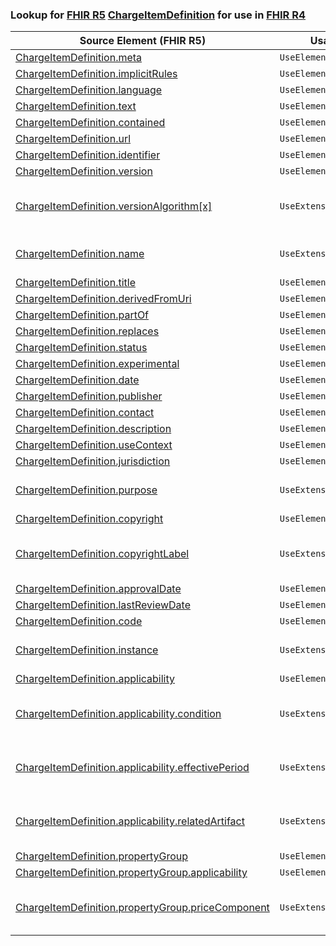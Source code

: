 ### Lookup for [FHIR R5](https://hl7.org/fhir/R5/) [ChargeItemDefinition](https://hl7.org/fhir/R5/ChargeItemDefinition.html) for use in [FHIR R4](https://hl7.org/fhir/R4/)

| Source Element (FHIR R5) | Usage | Target |
| -------------- | ----- | ------ |
| [ChargeItemDefinition.meta](https://hl7.org/fhir/R5/ChargeItemDefinition.html#resource) | `UseElementSameName` | [ChargeItemDefinition.meta](https://hl7.org/fhir/R4/ChargeItemDefinition.html#resource) |
| [ChargeItemDefinition.implicitRules](https://hl7.org/fhir/R5/ChargeItemDefinition.html#resource) | `UseElementSameName` | [ChargeItemDefinition.implicitRules](https://hl7.org/fhir/R4/ChargeItemDefinition.html#resource) |
| [ChargeItemDefinition.language](https://hl7.org/fhir/R5/ChargeItemDefinition.html#resource) | `UseElementSameName` | [ChargeItemDefinition.language](https://hl7.org/fhir/R4/ChargeItemDefinition.html#resource) |
| [ChargeItemDefinition.text](https://hl7.org/fhir/R5/ChargeItemDefinition.html#resource) | `UseElementSameName` | [ChargeItemDefinition.text](https://hl7.org/fhir/R4/ChargeItemDefinition.html#resource) |
| [ChargeItemDefinition.contained](https://hl7.org/fhir/R5/ChargeItemDefinition.html#resource) | `UseElementSameName` | [ChargeItemDefinition.contained](https://hl7.org/fhir/R4/ChargeItemDefinition.html#resource) |
| [ChargeItemDefinition.url](https://hl7.org/fhir/R5/ChargeItemDefinition.html#resource) | `UseElementSameName` | [ChargeItemDefinition.url](https://hl7.org/fhir/R4/ChargeItemDefinition.html#resource) |
| [ChargeItemDefinition.identifier](https://hl7.org/fhir/R5/ChargeItemDefinition.html#resource) | `UseElementSameName` | [ChargeItemDefinition.identifier](https://hl7.org/fhir/R4/ChargeItemDefinition.html#resource) |
| [ChargeItemDefinition.version](https://hl7.org/fhir/R5/ChargeItemDefinition.html#resource) | `UseElementSameName` | [ChargeItemDefinition.version](https://hl7.org/fhir/R4/ChargeItemDefinition.html#resource) |
| [ChargeItemDefinition.versionAlgorithm[x]](https://hl7.org/fhir/R5/ChargeItemDefinition.html#resource) | `UseExtension` | [http://hl7.org/fhir/5.0/StructureDefinition/extension-ChargeItemDefinition.versionAlgorithm](StructureDefinition-ext-R5-ChargeItemDefinition.versionAlgorithm.html) |
| [ChargeItemDefinition.name](https://hl7.org/fhir/R5/ChargeItemDefinition.html#resource) | `UseExtension` | [http://hl7.org/fhir/5.0/StructureDefinition/extension-ChargeItemDefinition.name](StructureDefinition-ext-R5-ChargeItemDefinition.name.html) |
| [ChargeItemDefinition.title](https://hl7.org/fhir/R5/ChargeItemDefinition.html#resource) | `UseElementSameName` | [ChargeItemDefinition.title](https://hl7.org/fhir/R4/ChargeItemDefinition.html#resource) |
| [ChargeItemDefinition.derivedFromUri](https://hl7.org/fhir/R5/ChargeItemDefinition.html#resource) | `UseElementSameName` | [ChargeItemDefinition.derivedFromUri](https://hl7.org/fhir/R4/ChargeItemDefinition.html#resource) |
| [ChargeItemDefinition.partOf](https://hl7.org/fhir/R5/ChargeItemDefinition.html#resource) | `UseElementSameName` | [ChargeItemDefinition.partOf](https://hl7.org/fhir/R4/ChargeItemDefinition.html#resource) |
| [ChargeItemDefinition.replaces](https://hl7.org/fhir/R5/ChargeItemDefinition.html#resource) | `UseElementSameName` | [ChargeItemDefinition.replaces](https://hl7.org/fhir/R4/ChargeItemDefinition.html#resource) |
| [ChargeItemDefinition.status](https://hl7.org/fhir/R5/ChargeItemDefinition.html#resource) | `UseElementSameName` | [ChargeItemDefinition.status](https://hl7.org/fhir/R4/ChargeItemDefinition.html#resource) |
| [ChargeItemDefinition.experimental](https://hl7.org/fhir/R5/ChargeItemDefinition.html#resource) | `UseElementSameName` | [ChargeItemDefinition.experimental](https://hl7.org/fhir/R4/ChargeItemDefinition.html#resource) |
| [ChargeItemDefinition.date](https://hl7.org/fhir/R5/ChargeItemDefinition.html#resource) | `UseElementSameName` | [ChargeItemDefinition.date](https://hl7.org/fhir/R4/ChargeItemDefinition.html#resource) |
| [ChargeItemDefinition.publisher](https://hl7.org/fhir/R5/ChargeItemDefinition.html#resource) | `UseElementSameName` | [ChargeItemDefinition.publisher](https://hl7.org/fhir/R4/ChargeItemDefinition.html#resource) |
| [ChargeItemDefinition.contact](https://hl7.org/fhir/R5/ChargeItemDefinition.html#resource) | `UseElementSameName` | [ChargeItemDefinition.contact](https://hl7.org/fhir/R4/ChargeItemDefinition.html#resource) |
| [ChargeItemDefinition.description](https://hl7.org/fhir/R5/ChargeItemDefinition.html#resource) | `UseElementSameName` | [ChargeItemDefinition.description](https://hl7.org/fhir/R4/ChargeItemDefinition.html#resource) |
| [ChargeItemDefinition.useContext](https://hl7.org/fhir/R5/ChargeItemDefinition.html#resource) | `UseElementSameName` | [ChargeItemDefinition.useContext](https://hl7.org/fhir/R4/ChargeItemDefinition.html#resource) |
| [ChargeItemDefinition.jurisdiction](https://hl7.org/fhir/R5/ChargeItemDefinition.html#resource) | `UseElementSameName` | [ChargeItemDefinition.jurisdiction](https://hl7.org/fhir/R4/ChargeItemDefinition.html#resource) |
| [ChargeItemDefinition.purpose](https://hl7.org/fhir/R5/ChargeItemDefinition.html#resource) | `UseExtension` | [http://hl7.org/fhir/5.0/StructureDefinition/extension-ChargeItemDefinition.purpose](StructureDefinition-ext-R5-ChargeItemDefinition.purpose.html) |
| [ChargeItemDefinition.copyright](https://hl7.org/fhir/R5/ChargeItemDefinition.html#resource) | `UseElementSameName` | [ChargeItemDefinition.copyright](https://hl7.org/fhir/R4/ChargeItemDefinition.html#resource) |
| [ChargeItemDefinition.copyrightLabel](https://hl7.org/fhir/R5/ChargeItemDefinition.html#resource) | `UseExtension` | [http://hl7.org/fhir/5.0/StructureDefinition/extension-ChargeItemDefinition.copyrightLabel](StructureDefinition-ext-R5-ChargeItemDefinition.copyrightLabel.html) |
| [ChargeItemDefinition.approvalDate](https://hl7.org/fhir/R5/ChargeItemDefinition.html#resource) | `UseElementSameName` | [ChargeItemDefinition.approvalDate](https://hl7.org/fhir/R4/ChargeItemDefinition.html#resource) |
| [ChargeItemDefinition.lastReviewDate](https://hl7.org/fhir/R5/ChargeItemDefinition.html#resource) | `UseElementSameName` | [ChargeItemDefinition.lastReviewDate](https://hl7.org/fhir/R4/ChargeItemDefinition.html#resource) |
| [ChargeItemDefinition.code](https://hl7.org/fhir/R5/ChargeItemDefinition.html#resource) | `UseElementSameName` | [ChargeItemDefinition.code](https://hl7.org/fhir/R4/ChargeItemDefinition.html#resource) |
| [ChargeItemDefinition.instance](https://hl7.org/fhir/R5/ChargeItemDefinition.html#resource) | `UseExtension` | [http://hl7.org/fhir/5.0/StructureDefinition/extension-ChargeItemDefinition.instance](StructureDefinition-ext-R5-ChargeItemDefinition.instance.html) |
| [ChargeItemDefinition.applicability](https://hl7.org/fhir/R5/ChargeItemDefinition.html#resource) | `UseElementSameName` | [ChargeItemDefinition.applicability](https://hl7.org/fhir/R4/ChargeItemDefinition.html#resource) |
| [ChargeItemDefinition.applicability.condition](https://hl7.org/fhir/R5/ChargeItemDefinition.html#resource) | `UseExtension` | [http://hl7.org/fhir/5.0/StructureDefinition/extension-ChargeItemDefinition.applicability.condition](StructureDefinition-ext-R5-ChargeItemDefinition.ap.condition.html) |
| [ChargeItemDefinition.applicability.effectivePeriod](https://hl7.org/fhir/R5/ChargeItemDefinition.html#resource) | `UseExtension` | [http://hl7.org/fhir/5.0/StructureDefinition/extension-ChargeItemDefinition.applicability.effectivePeriod](StructureDefinition-ext-R5-ChargeItemDefinition.ap.effectivePeriod.html) |
| [ChargeItemDefinition.applicability.relatedArtifact](https://hl7.org/fhir/R5/ChargeItemDefinition.html#resource) | `UseExtension` | [http://hl7.org/fhir/5.0/StructureDefinition/extension-ChargeItemDefinition.applicability.relatedArtifact](StructureDefinition-ext-R5-ChargeItemDefinition.ap.relatedArtifact.html) |
| [ChargeItemDefinition.propertyGroup](https://hl7.org/fhir/R5/ChargeItemDefinition.html#resource) | `UseElementSameName` | [ChargeItemDefinition.propertyGroup](https://hl7.org/fhir/R4/ChargeItemDefinition.html#resource) |
| [ChargeItemDefinition.propertyGroup.applicability](https://hl7.org/fhir/R5/ChargeItemDefinition.html#resource) | `UseElementSameName` | [ChargeItemDefinition.propertyGroup.applicability](https://hl7.org/fhir/R4/ChargeItemDefinition.html#resource) |
| [ChargeItemDefinition.propertyGroup.priceComponent](https://hl7.org/fhir/R5/ChargeItemDefinition.html#resource) | `UseExtension` | [http://hl7.org/fhir/5.0/StructureDefinition/extension-ChargeItemDefinition.propertyGroup.priceComponent](StructureDefinition-ext-R5-ChargeItemDefinition.pr.priceComponent.html) |
